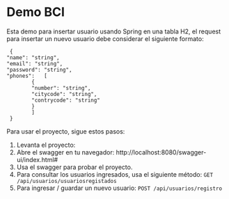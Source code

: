 # Demo BCI

Esta demo para insertar usuario usando Spring en una tabla H2, el request para insertar un nuevo usuario debe considerar el siguiente formato:

     { 
    "name": "string", 
    "email": "string", 
    "password": "string", 
    "phones": 	[
		    { 
		    "number": "string", 
		    "citycode": "string", 
		    "contrycode": "string" 
		    }
      		] 
     }

Para usar el proyecto, sigue estos pasos:
1.  Levanta el proyecto:
2.  Abre el swagger en tu navegador:
	http://localhost:8080/swagger-ui/index.html#
3.  Usa el swagger para probar el proyecto.
4.  Para consultar los usuarios ingresados, usa el siguiente método: `GET /api/usuarios/usuariosregistados`
5. Para ingresar / guardar un nuevo usuario: `POST /api/usuarios/registro`
